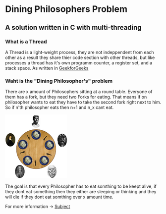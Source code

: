 # Dining Philosophers Problem
## A solution written in C with multi-threading

### What is a Thread
A Thread is a light-weight process, they are not indeppendent from each other as a result they share thier code section with other threads, but like processes a thread has it's own programm counter, a register set, and a stack space. 
As written in [GeekforGeeks](https://www.geeksforgeeks.org/multithreading-c-2/)

### Waht is the "Dining Philosopher's" problem
There are x amount of Philosophers sitting at a round table. Everyone of them has a fork, but they need two Forks for eating. That means if on philosopher wants to eat they have to take the second fork right next to him. So if n'th philosopher eats then n+1 and n_x cant eat.

![Image](img/200px-Dining_philosophers.png)

The goal is that every Philosopher has to eat somthing to be keept alive, if they dont eat something then they either are sleeping or thinking and they will die if they dont eat somthing over x amount time.

For more information -> [Subject](en.subject.pdf)

